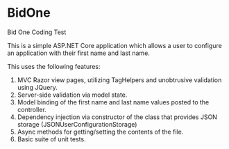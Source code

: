 # BidOne
Bid One Coding Test

This is a simple ASP.NET Core application which allows a user to configure an application with their first name and last name.

This uses the following features:

1. MVC Razor view pages, utilizing TagHelpers and unobtrusive validation using JQuery.
2. Server-side validation via model state.
3. Model binding of the first name and last name values posted to the controller.
4. Dependency injection via constructor of the class that provides JSON storage (JSONUserConfigurationStorage)
5. Async methods for getting/setting the contents of the file.
6. Basic suite of unit tests.

